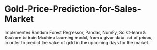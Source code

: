 # Gold-Price-Prediction-for-Sales-Market
Implemented Random Forest Regressor, Pandas, NumPy, Scikit-learn &amp; Seaborn to train Machine Learning model, from a given data-set of prices, in order to predict the value of gold in the upcoming days for the market.

